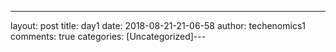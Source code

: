 ---
layout: post
title: day1 
date: 2018-08-21-21-06-58
author: techenomics1
comments: true
categories: [Uncategorized]---
